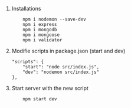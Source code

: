 1. Installations 
    ```
        npm i nodemon --save-dev
        npm i express
        npm i mongodb
        npm i mongoose
        npm i validator
    ``` 
2. Modifie scripts in package.json (start and dev)

    ```
    "scripts": {
        "start": "node src/index.js",
        "dev": "nodemon src/index.js"
    },
    ```
3. Start server with the new script 
    ```
        npm start dev
    ```
